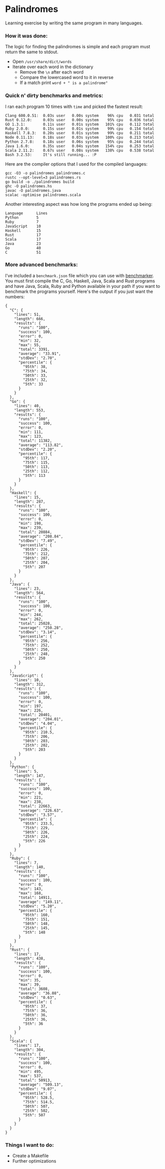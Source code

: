 # Palindromes

Learning exercise by writing the same program in many languages. 

### How it was done:

The logic for finding the palindromes is simple and each program must return the same to stdout.

- Open `/usr/share/dict/words`
- Iterate over each word in the dictionary 
	- Remove the `\n` after each word
	- Compare the lowercased word to it in reverse
	- If a match print `word + " is a palindrome"`

### Quick n' dirty benchmarks and metrics:

I ran each program 10 times with `time` and picked the fastest result:

	Clang 600.0.51:  0.03s user   0.00s system    96% cpu   0.031 total
	Rust 0.12.0:     0.03s user   0.00s system    95% cpu   0.036 total
	GO 1.3.1:        0.11s user   0.01s system   101% cpu   0.112 total
	Ruby 2.0.0:      0.15s user   0.01s system    99% cpu   0.154 total
	Haskell 7.8.3:   0.20s user   0.01s system    99% cpu   0.211 total
	Node 0.11.13:    0.18s user   0.03s system   100% cpu   0.213 total
	Python 2.7.8:    0.18s user   0.06s system    95% cpu   0.244 total
	Java 1.6.0:      0.35s user   0.04s system   154% cpu   0.253 total
	Scala 2.11.2:    0.67s user   0.08s system   138% cpu   0.538 total
	Bash 3.2.53:     It's still running... :P

Here are the compiler options that I used for the compiled languages:

	gcc -O3 -o palindromes palindromes.c
	rustc --opt-level=3 palindromes.rs
	go build -o ./palindromes build
	ghc -O palindromes.hs
	javac -O palindromes.java
	scalac -optimise palindromes.scala

Another interesting aspect was how long the programs ended up being:

	Language      Lines 
	Python        5 
	Ruby          7 
	JavaScript    10 
	Haskell       15 
	Rust          17 
	Scala         17 
	Java          23 
	Go            40 
	C             51


### More advanced benchmarks:

I've included a `benchmark.json` file which you can use with [benchmarker](https://github.com/montanaflynn/benchmarker). You must first compile the C, Go, Haskell, Java, Scala and Rust programs and have Java, Scala, Ruby and Python available in your path if you want to benchmark the programs yourself. Here's the output if you just want the numbers:

	{
	  "C": {
	    "lines": 51,
	    "length": 666,
	    "results": {
	      "runs": "100",
	      "success": 100,
	      "error": 0,
	      "min": 32,
	      "max": 55,
	      "total": 3391,
	      "average": "33.91",
	      "stdDev": "2.70",
	      "percentile": {
	        "95th": 38,
	        "75th": 34,
	        "50th": 33,
	        "25th": 32,
	        "5th": 33
	      }
	    }
	  },
	  "Go": {
	    "lines": 40,
	    "length": 553,
	    "results": {
	      "runs": "100",
	      "success": 100,
	      "error": 0,
	      "min": 111,
	      "max": 123,
	      "total": 11382,
	      "average": "113.82",
	      "stdDev": "2.20",
	      "percentile": {
	        "95th": 117,
	        "75th": 115,
	        "50th": 113,
	        "25th": 112,
	        "5th": 113
	      }
	    }
	  },
	  "Haskell": {
	    "lines": 15,
	    "length": 287,
	    "results": {
	      "runs": "100",
	      "success": 100,
	      "error": 0,
	      "min": 198,
	      "max": 239,
	      "total": 20884,
	      "average": "208.84",
	      "stdDev": "7.49",
	      "percentile": {
	        "95th": 226,
	        "75th": 212,
	        "50th": 207,
	        "25th": 204,
	        "5th": 207
	      }
	    }
	  },
	  "Java": {
	    "lines": 23,
	    "length": 564,
	    "results": {
	      "runs": "100",
	      "success": 100,
	      "error": 0,
	      "min": 244,
	      "max": 262,
	      "total": 25028,
	      "average": "250.28",
	      "stdDev": "3.14",
	      "percentile": {
	        "95th": 256,
	        "75th": 252,
	        "50th": 250,
	        "25th": 248,
	        "5th": 250
	      }
	    }
	  },
	  "JavaScript": {
	    "lines": 10,
	    "length": 312,
	    "results": {
	      "runs": "100",
	      "success": 100,
	      "error": 0,
	      "min": 197,
	      "max": 226,
	      "total": 20401,
	      "average": "204.01",
	      "stdDev": "4.04",
	      "percentile": {
	        "95th": 210.5,
	        "75th": 206,
	        "50th": 203,
	        "25th": 202,
	        "5th": 203
	      }
	    }
	  },
	  "Python": {
	    "lines": 5,
	    "length": 147,
	    "results": {
	      "runs": "100",
	      "success": 100,
	      "error": 0,
	      "min": 221,
	      "max": 238,
	      "total": 22663,
	      "average": "226.63",
	      "stdDev": "3.57",
	      "percentile": {
	        "95th": 233.5,
	        "75th": 229,
	        "50th": 226,
	        "25th": 224,
	        "5th": 226
	      }
	    }
	  },
	  "Ruby": {
	    "lines": 7,
	    "length": 140,
	    "results": {
	      "runs": "100",
	      "success": 100,
	      "error": 0,
	      "min": 143,
	      "max": 168,
	      "total": 14911,
	      "average": "149.11",
	      "stdDev": "5.20",
	      "percentile": {
	        "95th": 160,
	        "75th": 151,
	        "50th": 148,
	        "25th": 145,
	        "5th": 148
	      }
	    }
	  },
	  "Rust": {
	    "lines": 17,
	    "length": 438,
	    "results": {
	      "runs": "100",
	      "success": 100,
	      "error": 0,
	      "min": 35,
	      "max": 39,
	      "total": 3608,
	      "average": "36.08",
	      "stdDev": "0.63",
	      "percentile": {
	        "95th": 37,
	        "75th": 36,
	        "50th": 36,
	        "25th": 36,
	        "5th": 36
	      }
	    }
	  },
	  "Scala": {
	    "lines": 17,
	    "length": 304,
	    "results": {
	      "runs": "100",
	      "success": 100,
	      "error": 0,
	      "min": 495,
	      "max": 537,
	      "total": 50913,
	      "average": "509.13",
	      "stdDev": "9.07",
	      "percentile": {
	        "95th": 528.5,
	        "75th": 514.5,
	        "50th": 507,
	        "25th": 502,
	        "5th": 507
	      }
	    }
	  }
	}

### Things I want to do: 

- Create a Makefile
- Further optimizations
